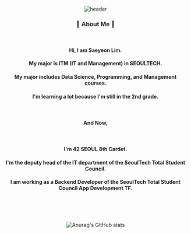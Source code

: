 <div align="center">

![header](https://capsule-render.vercel.app/api?type=transparent&fontcolor=0080ff&height=150&section=header&animation=blink&text=Saeyeon's%20Git%20Profile&fontSize=50)

</div>

<div align="center">

### 🐰 About Me 🐰

<br>

#### Hi, I am Saeyeon Lim.     
#### My major is ITM (IT and Management) in SEOULTECH.
#### My major includes Data Science, Programming, and Management courses.  
#### I'm learning a lot because I'm still in the 2nd grade.

<br>

#### And Now,

<br>

#### I'm 42 SEOUL 8th Cardet.
#### I'm the deputy head of the IT department of the SeoulTech Total Student Council. 
#### I am working as a Backend Developer of the SeoulTech Total Student Council App Development TF.

<br>
<br>
<br>


![Anurag's GitHub stats](https://github-readme-stats.vercel.app/api?username=saeyeonn&show_icons=true&theme=soft)

</div>


<br>